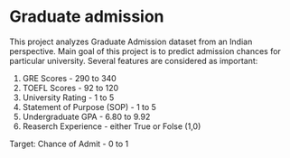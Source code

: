 # Graduate admission

This project analyzes Graduate Admission dataset from an Indian perspective. Main goal of this project is to predict admission chances for particular university. Several features are considered as important:

1) GRE Scores  - 290 to 340
2) TOEFL Scores - 92 to 120
3) University Rating - 1 to 5
4) Statement of Purpose (SOP) - 1 to 5
5) Undergraduate GPA - 6.80 to 9.92
6) Reaserch Experience - either True or Folse  (1,0)

Target:
Chance of Admit - 0 to 1
